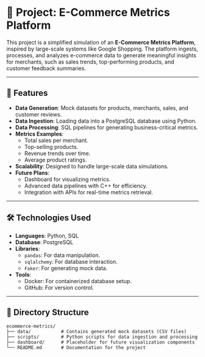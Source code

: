 # 🛒 Project: E-Commerce Metrics Platform

This project is a simplified simulation of an **E-Commerce Metrics Platform**, inspired by large-scale systems like Google Shopping. The platform ingests, processes, and analyzes e-commerce data to generate meaningful insights for merchants, such as sales trends, top-performing products, and customer feedback summaries.

---

## 📖 Features

- **Data Generation**: Mock datasets for products, merchants, sales, and customer reviews.
- **Data Ingestion**: Loading data into a PostgreSQL database using Python.
- **Data Processing**: SQL pipelines for generating business-critical metrics.
- **Metrics Examples**:
  - Total sales per merchant.
  - Top-selling products.
  - Revenue trends over time.
  - Average product ratings.
- **Scalability**: Designed to handle large-scale data simulations.
- **Future Plans**:
  - Dashboard for visualizing metrics.
  - Advanced data pipelines with C++ for efficiency.
  - Integration with APIs for real-time metrics retrieval.

---

## 🛠️ Technologies Used

- **Languages**: Python, SQL
- **Database**: PostgreSQL
- **Libraries**:
  - `pandas`: For data manipulation.
  - `sqlalchemy`: For database interaction.
  - `Faker`: For generating mock data.
- **Tools**:
  - Docker: For containerized database setup.
  - GitHub: For version control.

---

## 📂 Directory Structure

```plaintext
ecommerce-metrics/
├── data/           # Contains generated mock datasets (CSV files)
├── scripts/        # Python scripts for data ingestion and processing
├── dashboard/      # Placeholder for future visualization components
└── README.md       # Documentation for the project
